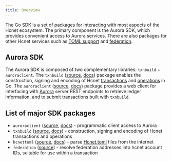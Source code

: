 ```yaml
---
title: Overview
---
```


The Go SDK is a set of packages for interacting with most aspects of the Hcnet ecosystem. The primary component is the Aurora SDK, which provides convenient access to Aurora services. There are also packages for other Hcnet services such as [TOML support](https://github.com/hcnet/hcnet-protocol/blob/master/ecosystem/sep-0001.md) and [federation](https://github.com/hcnet/hcnet-protocol/blob/master/ecosystem/sep-0002.md).

## Aurora SDK

The Aurora SDK is composed of two complementary libraries: `txnbuild` + `auroraclient`.
The `txnbuild` ([source](https://github.com/hcnet/go/tree/master/txnbuild), [docs](https://godoc.org/github.com/hcnet/go/txnbuild)) package enables the construction, signing and encoding of Hcnet [transactions](https://www.hcnet.org/developers/guides/concepts/transactions.html) and [operations](https://www.hcnet.org/developers/guides/concepts/list-of-operations.html) in Go. The `auroraclient` ([source](https://github.com/hcnet/go/tree/master/clients/auroraclient), [docs](https://godoc.org/github.com/hcnet/go/clients/auroraclient)) package provides a web client for interfacing with [Aurora](https://www.hcnet.org/developers/guides/get-started/) server REST endpoints to retrieve ledger information, and to submit transactions built with `txnbuild`.

## List of major SDK packages

- `auroraclient` ([source](https://github.com/hcnet/go/tree/master/clients/auroraclient), [docs](https://godoc.org/github.com/hcnet/go/clients/auroraclient)) - programmatic client access to Aurora
- `txnbuild` ([source](https://github.com/hcnet/go/tree/master/txnbuild), [docs](https://godoc.org/github.com/hcnet/go/txnbuild)) - construction, signing and encoding of Hcnet transactions and operations
- `hcnettoml` ([source](https://github.com/hcnet/go/tree/master/clients/hcnettoml), [docs](https://godoc.org/github.com/hcnet/go/clients/hcnettoml)) - parse [Hcnet.toml](../../guides/concepts/hcnet-toml.md) files from the internet
- `federation` ([source](https://godoc.org/github.com/hcnet/go/clients/federation)) - resolve federation addresses  into hcnet account IDs, suitable for use within a transaction


